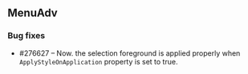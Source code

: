 ## MenuAdv

### Bug fixes

* \#276627 – Now. the selection foreground is applied properly when `ApplyStyleOnApplication` property is set to true.
